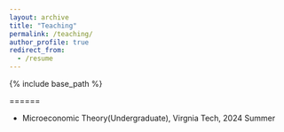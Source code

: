 ```yaml
---
layout: archive
title: "Teaching"
permalink: /teaching/
author_profile: true
redirect_from:
  - /resume
---
```


{% include base_path %}

======
* Microeconomic Theory(Undergraduate), Virgnia Tech, 2024 Summer


